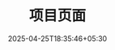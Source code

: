 ---
title: "项目页面"
date: 2025-04-25T18:35:46+05:30
draft: false
description: "页面图集:earth_asia:"
layout: "gallery"
galleryImages:
 - src: /images/gallery/1.png
 - src: /images/gallery/2.png
 - src: /images/gallery/3.jpg
 - src: /images/gallery/6.png
 - src: /images/gallery/5.png
 - src: /images/gallery/4.jpg
 - src: /images/gallery/8.jpg
 - src: /images/gallery/7.jpg
viewer : true
viewerOptions : {
    title: false
    # you can add more options here. refer https://github.com/fengyuanchen/viewerjs?tab=readme-ov-file#options
}
---